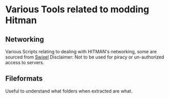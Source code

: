 # Various Tools related to modding Hitman

## Networking
Various Scripts relating to dealing with HITMAN's networking, some are sourced from [Swixel](github.com/awstanley)
Disclaimer: Not to be used for piracy or un-authorized access to servers.

## Fileformats
Useful to understand what folders when extracted are what.
